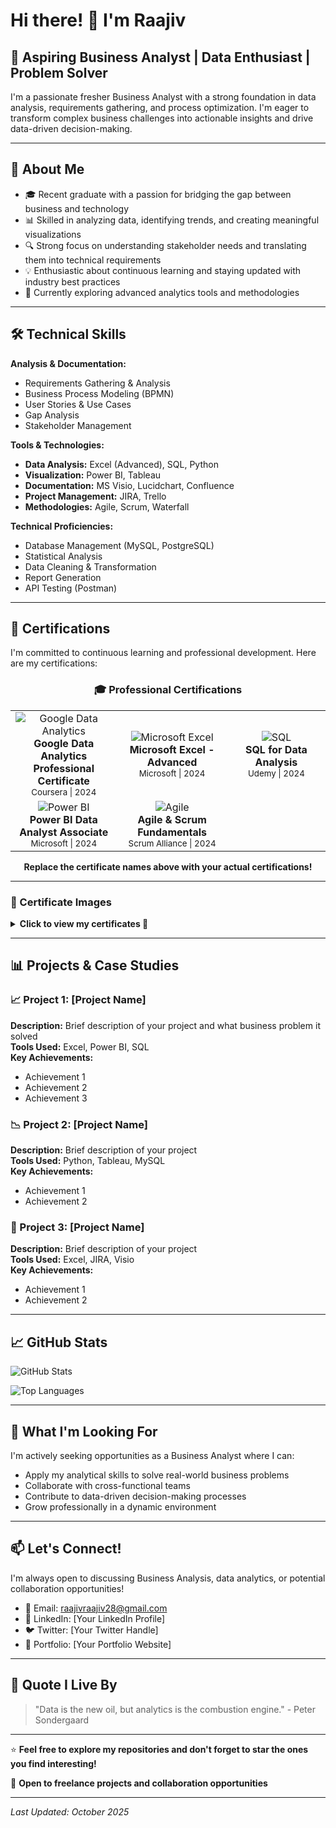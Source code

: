 # Hi there! 👋 I'm Raajiv

## 🚀 Aspiring Business Analyst | Data Enthusiast | Problem Solver

I'm a passionate fresher Business Analyst with a strong foundation in data analysis, requirements gathering, and process optimization. I'm eager to transform complex business challenges into actionable insights and drive data-driven decision-making.

---

## 💼 About Me

- 🎓 Recent graduate with a passion for bridging the gap between business and technology
- 📊 Skilled in analyzing data, identifying trends, and creating meaningful visualizations
- 🔍 Strong focus on understanding stakeholder needs and translating them into technical requirements
- 💡 Enthusiastic about continuous learning and staying updated with industry best practices
- 🌱 Currently exploring advanced analytics tools and methodologies

---

## 🛠️ Technical Skills

**Analysis & Documentation:**
- Requirements Gathering & Analysis
- Business Process Modeling (BPMN)
- User Stories & Use Cases
- Gap Analysis
- Stakeholder Management

**Tools & Technologies:**
- **Data Analysis:** Excel (Advanced), SQL, Python
- **Visualization:** Power BI, Tableau
- **Documentation:** MS Visio, Lucidchart, Confluence
- **Project Management:** JIRA, Trello
- **Methodologies:** Agile, Scrum, Waterfall

**Technical Proficiencies:**
- Database Management (MySQL, PostgreSQL)
- Statistical Analysis
- Data Cleaning & Transformation
- Report Generation
- API Testing (Postman)

---

## 📜 Certifications

I'm committed to continuous learning and professional development. Here are my certifications:

<div align="center">

### 🎓 Professional Certifications

<table>
  <tr>
    <td align="center" width="200px">
      <img src="https://img.shields.io/badge/Google-Data_Analytics-4285F4?style=for-the-badge&logo=google&logoColor=white" alt="Google Data Analytics"/><br/>
      <b>Google Data Analytics Professional Certificate</b><br/>
      <sub>Coursera | 2024</sub>
    </td>
    <td align="center" width="200px">
      <img src="https://img.shields.io/badge/Microsoft-Excel-217346?style=for-the-badge&logo=microsoft-excel&logoColor=white" alt="Microsoft Excel"/><br/>
      <b>Microsoft Excel - Advanced</b><br/>
      <sub>Microsoft | 2024</sub>
    </td>
    <td align="center" width="200px">
      <img src="https://img.shields.io/badge/SQL-Database-CC2927?style=for-the-badge&logo=microsoft-sql-server&logoColor=white" alt="SQL"/><br/>
      <b>SQL for Data Analysis</b><br/>
      <sub>Udemy | 2024</sub>
    </td>
  </tr>
  <tr>
    <td align="center" width="200px">
      <img src="https://img.shields.io/badge/Power_BI-Business_Intelligence-F2C811?style=for-the-badge&logo=power-bi&logoColor=black" alt="Power BI"/><br/>
      <b>Power BI Data Analyst Associate</b><br/>
      <sub>Microsoft | 2024</sub>
    </td>
    <td align="center" width="200px">
      <img src="https://img.shields.io/badge/Agile-Scrum_Master-009FDA?style=for-the-badge&logo=scrumalliance&logoColor=white" alt="Agile"/><br/>
      <b>Agile & Scrum Fundamentals</b><br/>
      <sub>Scrum Alliance | 2024</sub>
    </td>
    <td align="center" width="200px">
    </td>
  </tr>
</table>

**Replace the certificate names above with your actual certifications!**

</div>

---

### 📸 Certificate Images

<details>
<summary><b>Click to view my certificates 📜</b></summary>

<br/>

#### 1️⃣ Google Data Analytics Professional Certificate
<img src="URL_TO_YOUR_CERTIFICATE_1" alt="Certificate 1" width="600px"/>

#### 2️⃣ Microsoft Excel - Advanced
<img src="URL_TO_YOUR_CERTIFICATE_2" alt="Certificate 2" width="600px"/>

#### 3️⃣ SQL for Data Analysis
<img src="URL_TO_YOUR_CERTIFICATE_3" alt="Certificate 3" width="600px"/>

#### 4️⃣ Power BI Data Analyst Associate
<img src="URL_TO_YOUR_CERTIFICATE_4" alt="Certificate 4" width="600px"/>

#### 5️⃣ Agile & Scrum Fundamentals
<img src="URL_TO_YOUR_CERTIFICATE_5" alt="Certificate 5" width="600px"/>

</details>

---

## 📊 Projects & Case Studies

### 📈 Project 1: [Project Name]
**Description:** Brief description of your project and what business problem it solved  
**Tools Used:** Excel, Power BI, SQL  
**Key Achievements:**
- Achievement 1
- Achievement 2
- Achievement 3

### 📉 Project 2: [Project Name]
**Description:** Brief description of your project  
**Tools Used:** Python, Tableau, MySQL  
**Key Achievements:**
- Achievement 1
- Achievement 2

### 💼 Project 3: [Project Name]
**Description:** Brief description of your project  
**Tools Used:** Excel, JIRA, Visio  
**Key Achievements:**
- Achievement 1
- Achievement 2

---

## 📈 GitHub Stats

![GitHub Stats](https://github-readme-stats.vercel.app/api?username=Raajiv-Analyst&show_icons=true&theme=radical)

![Top Languages](https://github-readme-stats.vercel.app/api/top-langs/?username=Raajiv-Analyst&layout=compact&theme=radical)

---

## 🎯 What I'm Looking For

I'm actively seeking opportunities as a Business Analyst where I can:
- Apply my analytical skills to solve real-world business problems
- Collaborate with cross-functional teams
- Contribute to data-driven decision-making processes
- Grow professionally in a dynamic environment

---

## 📫 Let's Connect!

I'm always open to discussing Business Analysis, data analytics, or potential collaboration opportunities!

- 📧 Email: raajivraajiv28@gmail.com
- 💼 LinkedIn: [Your LinkedIn Profile]
- 🐦 Twitter: [Your Twitter Handle]
- 📱 Portfolio: [Your Portfolio Website]

---

## 💭 Quote I Live By

> "Data is the new oil, but analytics is the combustion engine." - Peter Sondergaard

---

⭐️ **Feel free to explore my repositories and don't forget to star the ones you find interesting!**

📌 **Open to freelance projects and collaboration opportunities**

---

*Last Updated: October 2025*

